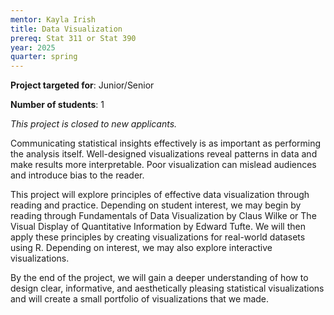 ```yaml
---
mentor: Kayla Irish
title: Data Visualization
prereq: Stat 311 or Stat 390
year: 2025
quarter: spring
---
```


**Project targeted for**: Junior/Senior

**Number of students**: 1

*This project is closed to new applicants.*

Communicating statistical insights effectively is as important as performing the analysis itself. Well-designed visualizations reveal patterns in data and make results more interpretable. Poor visualization can mislead audiences and introduce bias to the reader.

This project will explore principles of effective data visualization through reading and practice. Depending on student interest, we may begin by reading through Fundamentals of Data Visualization by Claus Wilke or The Visual Display of Quantitative Information by Edward Tufte. We will then apply these principles by creating visualizations for real-world datasets using R. Depending on interest, we may also explore interactive visualizations.

By the end of the project, we will gain a deeper understanding of how to design clear, informative, and aesthetically pleasing statistical visualizations and will create a small portfolio of visualizations that we made.